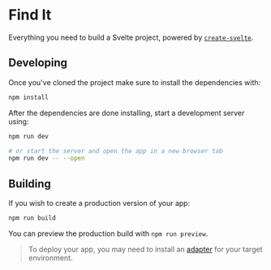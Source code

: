 # Find It

Everything you need to build a Svelte project, powered by [`create-svelte`](https://github.com/sveltejs/kit/tree/master/packages/create-svelte).

## Developing

Once you've cloned the project make sure to install the dependencies with:

```bash
npm install
```

After the dependencies are done installing, start a development server using:

```bash
npm run dev

# or start the server and open the app in a new browser tab
npm run dev -- --open
```

## Building

If you wish to create a production version of your app:

```bash
npm run build
```

You can preview the production build with `npm run preview`.

> To deploy your app, you may need to install an [adapter](https://kit.svelte.dev/docs/adapters) for your target environment.
